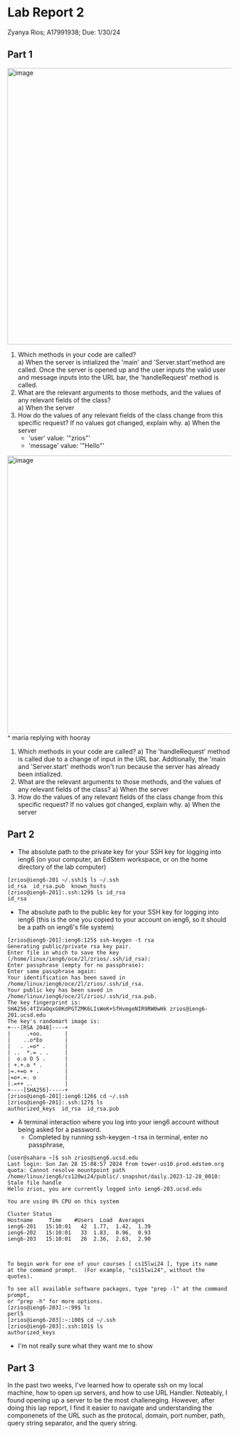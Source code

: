 
# Lab Report 2
Zyanya Rios; A17991938; Due: 1/30/24

## Part 1
<img width="620" alt="image" src="https://github.com/ZyanyaRios/cse15l-lab-reports/assets/105988785/bb34b0ab-0460-4abc-8957-831491cc812c">

1. Which methods in your code are called? <br>
   a) When the server is intialized the 'main' and 'Server.start'method are called. Once the server is opened up and the user inputs the valid user and message inputs into the URL bar, the 'handleRequest' method        is called. 
3. What are the relevant arguments to those methods, and the values of any relevant fields of the class? <br>
   a) When the server 
5. How do the values of any relevant fields of the class change from this specific request? If no values got changed, explain why.
   a) When the server 
   * 'user' value: '"zrios"'
   * 'message' value: '"Hello"'

<img width="624" alt="image" src="https://github.com/ZyanyaRios/cse15l-lab-reports/assets/105988785/8fdb0306-0936-405e-b853-b1fbf7fdf451">
^ maria replying with hooray

1. Which methods in your code are called?
   a) The 'handleRequest' method is called due to a change of input in the URL bar. Addtionally, the 'main
    and 'Server.start' methods won't run because the server has already been intialized. 
3. What are the relevant arguments to those methods, and the values of any relevant fields of the class?
   a) When the server 
5. How do the values of any relevant fields of the class change from this specific request? If no values got changed, explain why.
   a) When the server 

## Part 2
*  The absolute path to the private key for your SSH key for logging into ieng6 (on your computer, an EdStem workspace, or on the home directory of the lab computer)
```
[zrios@ieng6-201 ~/.ssh]$ ls ~/.ssh
id_rsa  id_rsa.pub  known_hosts
[zrios@ieng6-201]:.ssh:129$ ls id_rsa
id_rsa
```
* The absolute path to the public key for your SSH key for logging into ieng6 (this is the one you copied to your account on ieng6, so it should be a path on ieng6's file system)
```
[zrios@ieng6-201]:ieng6:125$ ssh-keygen -t rsa
Generating public/private rsa key pair.
Enter file in which to save the key (/home/linux/ieng6/oce/2l/zrios/.ssh/id_rsa): 
Enter passphrase (empty for no passphrase): 
Enter same passphrase again: 
Your identification has been saved in /home/linux/ieng6/oce/2l/zrios/.ssh/id_rsa.
Your public key has been saved in /home/linux/ieng6/oce/2l/zrios/.ssh/id_rsa.pub.
The key fingerprint is:
SHA256:4fIVaOqxG0KdPGTZMK6LIsWeK+SfHvmgeNIR9RW0wHk zrios@ieng6-201.ucsd.edu
The key's randomart image is:
+---[RSA 2048]----+
|     .+oo.       |
|    ..o*Eo       |
|   . .=o* .      |
| ..  *.= . .     |
|  o.o O S .      |
| +.+.o * .       |
|=.+=o + .        |
|=o+.=. o         |
|.=++ ..          |
+----[SHA256]-----+
[zrios@ieng6-201]:ieng6:126$ cd ~/.ssh
[zrios@ieng6-201]:.ssh:127$ ls
authorized_keys  id_rsa  id_rsa.pub
```  
* A terminal interaction where you log into your ieng6 account without being asked for a password.
  * Completed by running ssh-keygen -t rsa in terminal, enter no passphrase,  
```
[user@sahara ~]$ ssh zrios@ieng6.ucsd.edu
Last login: Sun Jan 28 15:08:57 2024 from tower-us10.prod.edstem.org
quota: Cannot resolve mountpoint path /home/linux/ieng6/cs120wi24/public/.snapshot/daily.2023-12-28_0010: Stale file handle
Hello zrios, you are currently logged into ieng6-203.ucsd.edu

You are using 0% CPU on this system

Cluster Status 
Hostname     Time    #Users  Load  Averages  
ieng6-201   15:10:01   42  1.77,  1.42,  1.39
ieng6-202   15:10:01   33  1.83,  0.96,  0.93
ieng6-203   15:10:01   26  2.36,  2.63,  2.90

 

To begin work for one of your courses [ cs15lwi24 ], type its name 
at the command prompt.  (For example, "cs15lwi24", without the quotes).

To see all available software packages, type "prep -l" at the command prompt,
or "prep -h" for more options.
[zrios@ieng6-203]:~:99$ ls
perl5
[zrios@ieng6-203]:~:100$ cd ~/.ssh
[zrios@ieng6-203]:.ssh:101$ ls
authorized_keys
```
- I'm not really sure what they want me to show 

## Part 3
In the past two weeks, I've learned how to operate ssh on my local machine, how to open up servers, and how to use URL Handler. Noteably, I found opening up a server to be the most challeneging. However, after doing this lap report, I find it easier to navigate and understanding the componenets of the URL such as the protocal, domain, port number, path, query string separator, and the query string.


